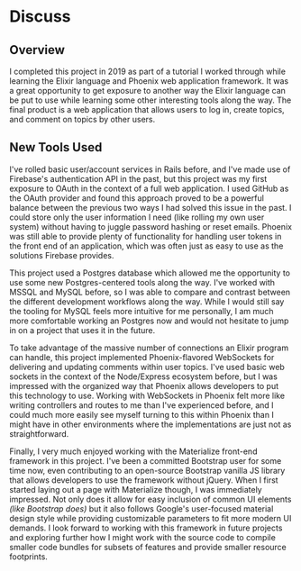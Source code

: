 # Discuss

## Overview
I completed this project in 2019 as part of a tutorial I worked through while learning the Elixir language and Phoenix web application framework. It was a great opportunity to get exposure to another way the Elixir language can be put to use while learning some other interesting tools along the way. The final product is a web application that allows users to log in, create topics, and comment on topics by other users.

## New Tools Used
I've rolled basic user/account services in Rails before, and I've made use of Firebase's authentication API in the past, but this project was my first exposure to OAuth in the context of a full web application. I used GitHub as the OAuth provider and found this approach proved to be a powerful balance between the previous two ways I had solved this issue in the past. I could store only the user information I need (like rolling my own user system) without having to juggle password hashing or reset emails. Phoenix was still able to provide plenty of functionality for handling user tokens in the front end of an application, which was often just as easy to use as the solutions Firebase provides.

This project used a Postgres database which allowed me the opportunity to use some new Postgres-centered tools along the way. I've worked with MSSQL and MySQL before, so I was able to compare and contrast between the different development workflows along the way. While I would still say the tooling for MySQL feels more intuitive for me personally, I am much more comfortable working an Postgres now and would not hesitate to jump in on a project that uses it in the future.

To take advantage of the massive number of connections an Elixir program can handle, this project implemented Phoenix-flavored WebSockets for delivering and updating comments within user topics. I've used basic web sockets in the context of the Node/Express ecosystem before, but I was impressed with the organized way that Phoenix allows developers to put this technology to use. Working with WebSockets in Phoenix felt more like writing controllers and routes to me than I've experienced before, and I could much more easily see myself turning to this within Phoenix than I might have in other environments where the implementations are just not as straightforward.

Finally, I very much enjoyed working with the Materialize front-end framework in this project. I've been a committed Bootstrap user for some time now, even contributing to an open-source Bootstrap vanilla JS library that allows developers to use the framework without jQuery. When I first started laying out a page with Materialize though, I was immediately impressed. Not only does it allow for easy inclusion of common UI elements *(like Bootstrap does)* but it also follows Google's user-focused material design style while providing customizable parameters to fit more modern UI demands. I look forward to working with this framework in future projects and exploring further how I might work with the source code to compile smaller code bundles for subsets of features and provide smaller resource footprints. 
